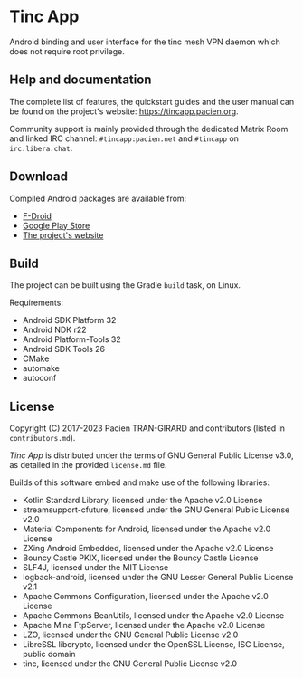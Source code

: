 Tinc App
========

Android binding and user interface for the tinc mesh VPN daemon which does not require root privilege.


Help and documentation
----------------------

The complete list of features, the quickstart guides and the user manual can be found on the project's website: https://tincapp.pacien.org.

Community support is mainly provided through the dedicated Matrix Room and linked IRC channel: `#tincapp:pacien.net` and `#tincapp` on `irc.libera.chat`.


Download
--------

Compiled Android packages are available from:

* [F-Droid](https://f-droid.org/packages/org.pacien.tincapp/)
* [Google Play Store](https://play.google.com/store/apps/details?id=org.pacien.tincapp)
* [The project's website](https://tincapp.pacien.org)


Build
-----

The project can be built using the Gradle `build` task, on Linux.

Requirements:

- Android SDK Platform 32
- Android NDK r22
- Android Platform-Tools 32
- Android SDK Tools 26
- CMake
- automake
- autoconf


License
-------

Copyright (C) 2017-2023 Pacien TRAN-GIRARD and contributors (listed in `contributors.md`).

_Tinc App_ is distributed under the terms of GNU General Public License v3.0,
as detailed in the provided `license.md` file.

Builds of this software embed and make use of the following libraries:

* Kotlin Standard Library, licensed under the Apache v2.0 License
* streamsupport-cfuture, licensed under the GNU General Public License v2.0
* Material Components for Android, licensed under the Apache v2.0 License
* ZXing Android Embedded, licensed under the Apache v2.0 License
* Bouncy Castle PKIX, licensed under the Bouncy Castle License
* SLF4J, licensed under the MIT License
* logback-android, licensed under the GNU Lesser General Public License v2.1
* Apache Commons Configuration, licensed under the Apache v2.0 License
* Apache Commons BeanUtils, licensed under the Apache v2.0 License
* Apache Mina FtpServer, licensed under the Apache v2.0 License
* LZO, licensed under the GNU General Public License v2.0
* LibreSSL libcrypto, licensed under the OpenSSL License, ISC License, public domain
* tinc, licensed under the GNU General Public License v2.0
